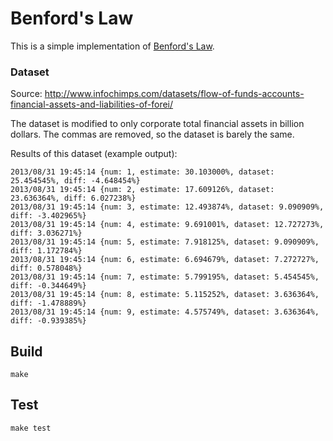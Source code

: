 # Benford's Law

This is a simple implementation of
[Benford's Law](http://en.wikipedia.org/wiki/Benford's_law).

### Dataset

Source: http://www.infochimps.com/datasets/flow-of-funds-accounts-financial-assets-and-liabilities-of-forei/

The dataset is modified to only corporate total financial assets in billion
dollars. The commas are removed, so the dataset is barely the same.

Results of this dataset (example output):

    2013/08/31 19:45:14 {num: 1, estimate: 30.103000%, dataset: 25.454545%, diff: -4.648454%}
    2013/08/31 19:45:14 {num: 2, estimate: 17.609126%, dataset: 23.636364%, diff: 6.027238%}
    2013/08/31 19:45:14 {num: 3, estimate: 12.493874%, dataset: 9.090909%, diff: -3.402965%}
    2013/08/31 19:45:14 {num: 4, estimate: 9.691001%, dataset: 12.727273%, diff: 3.036271%}
    2013/08/31 19:45:14 {num: 5, estimate: 7.918125%, dataset: 9.090909%, diff: 1.172784%}
    2013/08/31 19:45:14 {num: 6, estimate: 6.694679%, dataset: 7.272727%, diff: 0.578048%}
    2013/08/31 19:45:14 {num: 7, estimate: 5.799195%, dataset: 5.454545%, diff: -0.344649%}
    2013/08/31 19:45:14 {num: 8, estimate: 5.115252%, dataset: 3.636364%, diff: -1.478889%}
    2013/08/31 19:45:14 {num: 9, estimate: 4.575749%, dataset: 3.636364%, diff: -0.939385%}

## Build

    make

## Test

    make test
